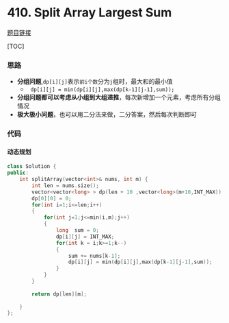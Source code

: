 # 410. Split Array Largest Sum

[题目链接](https://leetcode.com/problems/split-array-largest-sum/)

[TOC]

### 思路
* **分组问题**,`dp[i][j]`表示`前i个数`分为`j`组时，最大和的最小值
    * ` dp[i][j] = min(dp[i][j],max(dp[k-1][j-1],sum));` 
* **分组问题都可以考虑从小组到大组递推**，每次新增加一个元素，考虑所有分组情况
* **极大极小问题**，也可以用二分法来做，二分答案，然后每次判断即可



### 代码

#### 动态规划

```cpp
class Solution {
public:
    int splitArray(vector<int>& nums, int m) {
        int len = nums.size();
        vector<vector<long> > dp(len + 10 ,vector<long>(m+10,INT_MAX));
        dp[0][0] = 0;
        for(int i=1;i<=len;i++)
        {
            for(int j=1;j<=min(i,m);j++)
            {
                long  sum = 0;
                dp[i][j] = INT_MAX;
                for(int k = i;k>=1;k--)
                {
                    sum += nums[k-1];
                    dp[i][j] = min(dp[i][j],max(dp[k-1][j-1],sum));
                }
            }
        }
        
        return dp[len][m];
        
    }
};
```

